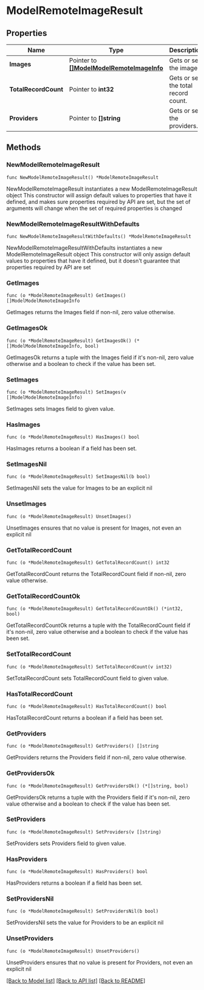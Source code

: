 # ModelRemoteImageResult

## Properties

Name | Type | Description | Notes
------------ | ------------- | ------------- | -------------
**Images** | Pointer to [**[]ModelModelRemoteImageInfo**](ModelModelRemoteImageInfo.md) | Gets or sets the images. | [optional] 
**TotalRecordCount** | Pointer to **int32** | Gets or sets the total record count. | [optional] 
**Providers** | Pointer to **[]string** | Gets or sets the providers. | [optional] 

## Methods

### NewModelRemoteImageResult

`func NewModelRemoteImageResult() *ModelRemoteImageResult`

NewModelRemoteImageResult instantiates a new ModelRemoteImageResult object
This constructor will assign default values to properties that have it defined,
and makes sure properties required by API are set, but the set of arguments
will change when the set of required properties is changed

### NewModelRemoteImageResultWithDefaults

`func NewModelRemoteImageResultWithDefaults() *ModelRemoteImageResult`

NewModelRemoteImageResultWithDefaults instantiates a new ModelRemoteImageResult object
This constructor will only assign default values to properties that have it defined,
but it doesn't guarantee that properties required by API are set

### GetImages

`func (o *ModelRemoteImageResult) GetImages() []ModelModelRemoteImageInfo`

GetImages returns the Images field if non-nil, zero value otherwise.

### GetImagesOk

`func (o *ModelRemoteImageResult) GetImagesOk() (*[]ModelModelRemoteImageInfo, bool)`

GetImagesOk returns a tuple with the Images field if it's non-nil, zero value otherwise
and a boolean to check if the value has been set.

### SetImages

`func (o *ModelRemoteImageResult) SetImages(v []ModelModelRemoteImageInfo)`

SetImages sets Images field to given value.

### HasImages

`func (o *ModelRemoteImageResult) HasImages() bool`

HasImages returns a boolean if a field has been set.

### SetImagesNil

`func (o *ModelRemoteImageResult) SetImagesNil(b bool)`

 SetImagesNil sets the value for Images to be an explicit nil

### UnsetImages
`func (o *ModelRemoteImageResult) UnsetImages()`

UnsetImages ensures that no value is present for Images, not even an explicit nil
### GetTotalRecordCount

`func (o *ModelRemoteImageResult) GetTotalRecordCount() int32`

GetTotalRecordCount returns the TotalRecordCount field if non-nil, zero value otherwise.

### GetTotalRecordCountOk

`func (o *ModelRemoteImageResult) GetTotalRecordCountOk() (*int32, bool)`

GetTotalRecordCountOk returns a tuple with the TotalRecordCount field if it's non-nil, zero value otherwise
and a boolean to check if the value has been set.

### SetTotalRecordCount

`func (o *ModelRemoteImageResult) SetTotalRecordCount(v int32)`

SetTotalRecordCount sets TotalRecordCount field to given value.

### HasTotalRecordCount

`func (o *ModelRemoteImageResult) HasTotalRecordCount() bool`

HasTotalRecordCount returns a boolean if a field has been set.

### GetProviders

`func (o *ModelRemoteImageResult) GetProviders() []string`

GetProviders returns the Providers field if non-nil, zero value otherwise.

### GetProvidersOk

`func (o *ModelRemoteImageResult) GetProvidersOk() (*[]string, bool)`

GetProvidersOk returns a tuple with the Providers field if it's non-nil, zero value otherwise
and a boolean to check if the value has been set.

### SetProviders

`func (o *ModelRemoteImageResult) SetProviders(v []string)`

SetProviders sets Providers field to given value.

### HasProviders

`func (o *ModelRemoteImageResult) HasProviders() bool`

HasProviders returns a boolean if a field has been set.

### SetProvidersNil

`func (o *ModelRemoteImageResult) SetProvidersNil(b bool)`

 SetProvidersNil sets the value for Providers to be an explicit nil

### UnsetProviders
`func (o *ModelRemoteImageResult) UnsetProviders()`

UnsetProviders ensures that no value is present for Providers, not even an explicit nil

[[Back to Model list]](../README.md#documentation-for-models) [[Back to API list]](../README.md#documentation-for-api-endpoints) [[Back to README]](../README.md)


